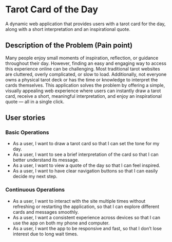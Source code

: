 # Tarot Card of the Day

A dynamic web application that provides users with a tarot card for the day, along with a short interpretation and an inspirational quote.

## Description of the Problem (Pain point)
Many people enjoy small moments of inspiration, reflection, or guidance throughout their day. 
However, finding an easy and engaging way to access this experience online can be challenging.
Most traditional tarot websites are cluttered, overly complicated, or slow to load. 
Additionally, not everyone owns a physical tarot deck or has the time or knowledge to interpret the cards themselves.
This application solves the problem by offering a simple, visually appealing web experience where users can instantly 
draw a tarot card, receive a short, meaningful interpretation, and enjoy an inspirational quote — all in a single click.

## User stories

### Basic Operations
- As a user, I want to draw a tarot card so that I can set the tone for my day.
- As a user, I want to see a brief interpretation of the card so that I can better understand its message.
- As a user, I want to view a quote of the day so that I can feel inspired.
- As a user, I want to have clear navigation buttons so that I can easily decide my next step.
 
### Continuous Operations
- As a user, I want to interact with the site multiple times without refreshing or restarting the application, so that I can explore different cards and messages smoothly.
- As a user, I want a consistent experience across devices so that I can use the app on both my phone and computer.
- As a user, I want the app to be responsive and fast, so that I don’t lose interest due to long wait times.

